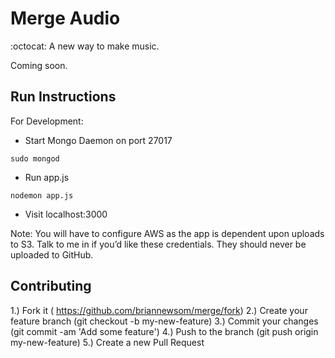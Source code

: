 Merge Audio
=======================

:octocat: A new way to make music.

Coming soon.

## Run Instructions
For Development:
* Start Mongo Daemon on port 27017
```
sudo mongod
```
* Run app.js
```
nodemon app.js
```
* Visit localhost:3000

Note: You will have to configure AWS as the app is dependent upon uploads to S3.  Talk to me in if you’d like these credentials. 
They should never be uploaded to GitHub.

## Contributing

1.) Fork it ( https://github.com/briannewsom/merge/fork)
2.) Create your feature branch (git checkout -b my-new-feature)
3.) Commit your changes (git commit -am 'Add some feature')
4.) Push to the branch (git push origin my-new-feature)
5.) Create a new Pull Request

